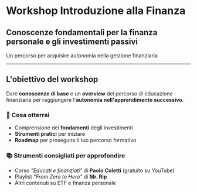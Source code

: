 # Workshop Introduzione alla Finanza

## Conoscenze fondamentali per la finanza personale e gli investimenti passivi

<div class="subtitle">
Un percorso per acquisire autonomia nella gestione finanziaria
</div>

---

## L'obiettivo del workshop

Dare **conoscenze di base** e un **overview** del percorso di educazione finanziaria per raggiungere l'**autonomia nell'apprendimento successivo**.

<div class="fragment">

### 🎯 Cosa otterrai

- Comprensione dei **fondamenti** degli investimenti
- **Strumenti pratici** per iniziare
- **Roadmap** per proseguire il tuo percorso formativo

</div>

<div class="fragment">

### 📚 Strumenti consigliati per approfondire

- Corso *"Educati e finanziati"* di **Paolo Coletti** (gratuito su YouTube)
- Playlist *"From Zero to Hero"* di **Mr. Rip**
- Altri contenuti su ETF e finanza personale

</div>

